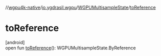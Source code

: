 //[wgpu4k-native](../../../index.md)/[io.ygdrasil.wgpu](../index.md)/[WGPUMultisampleState](index.md)/[toReference](to-reference.md)

# toReference

[android]\
open fun [toReference](to-reference.md)(): WGPUMultisampleState.ByReference